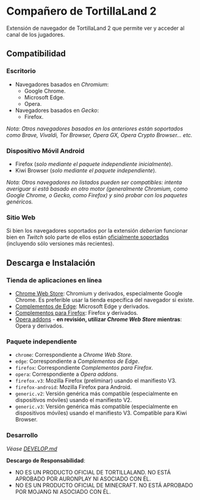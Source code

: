 # Compañero de TortillaLand 2

Extensión de navegador de TortillaLand 2 que permite ver y acceder al canal de los jugadores.

## Compatibilidad

### Escritorio

* Navegadores basados en *Chromium*:
  * Google Chrome.
  * Microsoft Edge.
  * Opera.
* Navegadores basados en *Gecko*:
  * Firefox.

*Nota: Otros navegadores basados en los anteriores están soportados como Brave, Vivaldi, Tor Browser, Opera GX, Opera Crypto Browser... etc.*

### Dispositivo Móvil Android

* Firefox (*solo mediante el paquete independiente inicialmente*).
* Kiwi Browser (*solo mediante el paquete independiente*).

*Nota: Otros navegadores no listados pueden ser compatibles: intenta averiguar si está basado en otro motor (generalmente Chromium, como Google Chrome, o Gecko, como Firefox) y sinó probar con los paquetes genéricos.*

### Sitio Web

Si bien los navegadores soportados por la extensión *deberían* funcionar bien en *Twitch* solo parte de ellos están [oficialmente soportados](https://help.twitch.tv/s/article/supported-browsers?language=es) (incluyendo sólo versiones más recientes).

## Descarga e Instalación

### Tienda de aplicaciones en línea

* [Chrome Web Store](https://chrome.google.com/webstore/detail/gkenadplonllfndfpcdfblfjhdeifjbm): Chromium y derivados, especialmente Google Chrome. Es preferible usar la tienda específica del navegador si existe.
* [Complementos de Edge](https://microsoftedge.microsoft.com/addons/detail/compa%C3%B1ero-de-tortillaland/kmalbemecadcgahnffkkilcmclnhkdld): Microsoft Edge y derivados.
* [Complementos para Firefox](https://addons.mozilla.org/firefox/addon/compañero-de-tortillaland-2/): Firefox y derivados.
* [Opera addons](https://addons.opera.com/extensions/details/companero-de-tortillaland-2/) - **en revisión, utilizar *Chrome Web Store* mientras**: Opera y derivados.

### Paquete independiente

* `chrome`: Correspondiente a *Chrome Web Store*.
* `edge`: Correspondiente a *Complementos de Edge*.
* `firefox`: Correspondiente *Complementos para Firefox*.
* `opera`: Correspondiente a *Opera addons*.
* `firefox.v3`: Mozilla Firefox (preliminar) usando el manifiesto V3.
* `firefox-android`: Mozilla Firefox para Android.
* `generic.v2`: Versión genérica más compatible (especialmente en dispositivos móviles) usando el manifiesto V2.
* `generic.v3`: Versión genérica más compatible (especialmente en dispositivos móviles) usando el manifiesto V3. Compatible para Kiwi Browser.

### Desarrollo

*Véase [DEVELOP.md](DEVELOP.md)*

**Descargo de Responsabilidad**: 
* NO ES UN PRODUCTO OFICIAL DE TORTILLALAND. NO ESTÁ APROBADO POR AURONPLAY NI ASOCIADO CON ÉL.
* NO ES UN PRODUCTO OFICIAL DE MINECRAFT. NO ESTÁ APROBADO POR MOJANG NI ASOCIADO CON ÉL.

